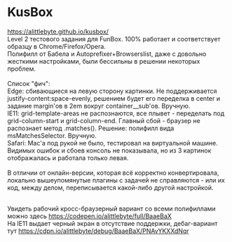 # KusBox
https://alittlebyte.github.io/kusbox/ <br/>
Level 2 тестового задания для FunBox. 100% работает и соответствует образцу в Chrome/Firefox/Opera.<br/>
Полифилл от Бабела и Autoprefixer+Browserslist, даже с довольно жесткими настройками, были бессильны в решении некоторых проблем.<br/> 
<br/>
Список "фич":<br/>
Edge: сбивающиеся на левую сторону картинки. Не поддерживается justify-content:space-evenly, решением будет его переделка в center и задание margin'ов в 2em вокруг container__sub'ов. Вручную.<br/>
IE11: grid-template-areas не распознаются, все плывет - переделать под grid-column-start и grid-column-end. Главный сбой - браузер не распознает метод .matches(). Решение: полифилл вида msMatchesSelector. Вручную.<br/>
Safari: Mac'а под рукой не было, тестировал на виртуальной машине. Видимых ошибок и сбоев консоль не показывала, но из 3 картинок отображалась и работала только левая. <br/>
<br/>
В отличии от онлайн-версии, которая всё корректно конвертировала, локально вышеупомянутые плагины с задачей не справляются - или их код, между делом, переписывается какой-либо другой настройкой.<br />
<br/>

Увидеть рабочий кросс-браузерный вариант со всеми полифиллами можно здесь  https://codepen.io/alittlebyte/full/BaaeBaX <br />
На IE11 выдает черный экран в отсутствие поддержки, дебаг-вариант тут https://cdpn.io/alittlebyte/debug/BaaeBaX/PNAvYKXXdNqr
